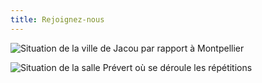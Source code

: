 ```yaml
---
title: Rejoignez-nous
---
```

![Situation de la ville de Jacou par rapport à Montpellier](/docs/.vuepress/dist/ohmj_flyer_recrutement.jpeg)

![Situation de la salle Prévert où se déroule les répétitions](/docs/.vuepress/dist/ohmj_flyer_programme-de-l-année.jpeg)
